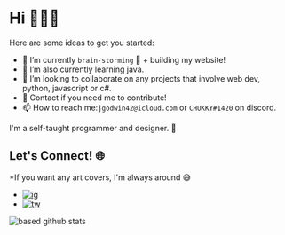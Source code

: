 # Hi 👋👋👋

Here are some ideas to get you started:
- 🔭 I’m currently `brain-storming` 🧠 + building my website!
- 🌱 I’m also currently learning java.
- 👯 I’m looking to collaborate on any projects that involve web dev, python, javascript or c#. 
- 💬 Contact if you need me to contribute!
- 📫 How to reach me:`jgodwin42@icloud.com` or  `CHUKKY#1420` on discord. 

I'm a self-taught programmer and designer. 👺

## Let's Connect! 🌐
*If you want any art covers, I'm always around 😅
- [![ig](https://img.shields.io/badge/Instagram-black?style=social&logo=Instagram)](https://www.instagram.com/schwarzer_cm/)
- [![tw](https://img.shields.io/badge/Twitter-1DA1F2?style=social&logo=Twitter)](https://twitter.com/schwarzercm)


![based github stats](https://github-readme-stats.vercel.app/api?username=schwarzercm&show_icons=true&theme=dark)
<!-- Credits --> <!--
https://github.com/Clifton893/Clifton893
-->
